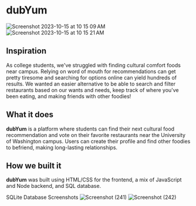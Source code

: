 # dubYum
![Screenshot 2023-10-15 at 10 15 09 AM](https://github.com/salmaaalyy/dubyum/assets/84868923/04b3a0bb-8882-4ade-8278-4ad827dd104a)
![Screenshot 2023-10-15 at 10 15 21 AM](https://github.com/salmaaalyy/dubyum/assets/84868923/df1ea3a4-3741-477b-af59-f98bde0483bb)

## Inspiration
As college students, we've struggled with finding cultural comfort foods near campus. Relying on word of mouth for recommendations can get pretty tiresome and searching for options online can yield hundreds of results. We wanted an easier alternative to be able to search and filter restaurants based on our wants and needs, keep track of where you've been eating, and making friends with other foodies!
## What it does
**dubYum** is a platform where students can find their next cultural food recommendation and vote on their favorite restaurants near the University of Washington campus. Users can create their profile and find other foodies to befriend, making long-lasting relationships.
## How we built it
**dubYum** was built using HTML/CSS for the frontend, a mix of JavaScript and Node backend, and SQL database.

SQLite Database Screenshots
![Screenshot (241)](https://github.com/salmaaalyy/dubyum/assets/116464321/493d04f2-8565-46c5-9bd3-c415b596dad3)
![Screenshot (242)](https://github.com/salmaaalyy/dubyum/assets/116464321/91477241-8368-4612-98dc-8caf1bd334e1)
